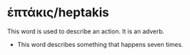 # ἑπτάκις/heptakis
This word is used to describe an action. It is an adverb.

* This word describes something that happens seven times.
